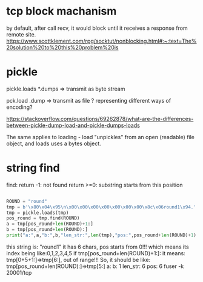 # tcp block machanism
by default, after call recv, it would block until it receives a response from remote site.
https://www.scottklement.com/rpg/socktut/nonblocking.html#:~:text=The%20solution%20to%20this%20problem%20is



# pickle 
pickle.loads *.dumps => transmit as byte stream

pck.load .dump => transmit as file
? representing different ways of encoding?


https://stackoverflow.com/questions/69262878/what-are-the-differences-between-pickle-dump-load-and-pickle-dumps-loads

The same applies to loading - load "unpickles" from an open (readable) file object, and loads uses a bytes object.

# string find
find: 
    return -1: not found
    return >=0: substring starts from this position 

```python

ROUND = "round"
tmp = b'\x80\x04\x95\n\x00\x00\x00\x00\x00\x00\x00\x8c\x06round1\x94.'
tmp = pickle.loads(tmp)
pos_round = tmp.find(ROUND)
a = tmp[pos_round+len(ROUND)+1:]
b = tmp[pos_round+len(ROUND):]
print("a:",a,"b:",b,"len_str:",len(tmp),"pos:",pos_round+len(ROUND)+1)
```
this string is: "round1"
it has 6 chars, pos starts from 0!!! which means its index being like:0,1,2,3,4,5
if tmp[pos_round+len(ROUND)+1:]: it means: tmp[0+5+1:]=>tmp[6:], out of range!!!
So, it should be like: tmp[pos_round+len(ROUND):]=>tmp[5:]
a:  b: 1 len_str: 6 pos: 6
fuser -k 20001/tcp